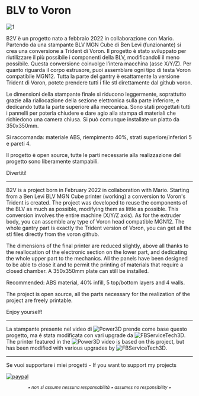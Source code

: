 # BLV to Voron

![1](/Image/Render_B2V.jpg)

B2V è un progetto nato a febbraio 2022 in collaborazione con Mario. Partendo da una stampante BLV MGN Cube di Ben Levi (funzionante) si crea una conversione a Trident di Voron. Il progetto è stato sviluppato per riutilizzare il più possibile i componenti della BLV, modificandoli il meno possibile. Questa conversione coinvolge l’intera macchina (asse X/Y/Z). Per quanto riguarda il corpo estrusore, puoi assemblare ogni tipo di testa Voron compatibile MGN12. Tutta la parte del gantry è esattamente la versione Trident di Voron, potete prendere tutti i file stl direttamente dal github voron.

Le dimensioni della stampante finale si riducono leggermente, soprattutto grazie alla riallocazione della sezione elettronica sulla parte inferiore, e dedicando tutta la parte superiore alla meccanica. Sono stati progettati tutti i pannelli per poterla chiudere e dare agio alla stampa di materiali che richiedono una camera chiusa. Si può comunque installate un piatto da 350x350mm. 

Si raccomanda: materiale ABS, riempimento 40%, strati superiore/inferiori 5 e pareti 4. 
 
Il progetto è open source, tutte le parti necessarie alla realizzazione del progetto sono liberamente stampabili.

Divertiti!

---

B2V is a project born in February 2022 in collaboration with Mario. Starting from a Ben Levi BLV MGN Cube printer (working) a conversion to Voron's Trident is created. The project was developed to reuse the components of the BLV as much as possible, modifying them as little as possible. This conversion involves the entire machine (X/Y/Z axis). As for the extruder body, you can assemble any type of Voron head compatible MGN12. The whole gantry part is exactly the Trident version of Voron, you can get all the stl files directly from the voron github. 

The dimensions of the final printer are reduced slightly, above all thanks to the reallocation of the electronic section on the lower part, and dedicating the whole upper part to the mechanics. All the panels have been designed to be able to close it and to permit the printing of materials that require a closed chamber. A 350x350mm plate can still be installed.

Recommended: ABS material, 40% infill, 5 top/bottom layers and 4 walls.
 
The project is open source, all the parts necessary for the realization of the project are freely printable.

Enjoy yourself!

---

La stampante presente nel video di ![Power3D](https://www.youtube.com/watch?v=n7MDWOTaD58&t=183s) prende come base questo progetto, ma é stata modificata con vari upgrade da ![FBServiceTech3D](https://github.com/FBServiceTech3D). The printer featured in the ![Power3D](https://www.youtube.com/watch?v=n7MDWOTaD58&t=183s) video is based on this project, but has been modified with various upgrades by ![FBServiceTech3D](https://github.com/FBServiceTech3D).

---

Se vuoi supportare i miei progetti - If you want to support my projects

[![paypal](https://www.paypalobjects.com/en_US/i/btn/btn_donate_LG.gif)](https://www.paypal.com/donate/?business=WEP7ZAT7WRN88&no_recurring=0&currency_code=EUR)  
<p align="center"><sub><em>• non si assume nessuna responsabilità • assumes no responsibility •</em></sub></p>

